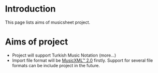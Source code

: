# Introduction #

This page lists aims of musicsheet project.

# Aims of project #

  * Project will support Turkish Music Notation (more...)
  * Import file format will be <a href='http://www.musicxml.org/xml.html'>MusicXML™ 2.0</a> firstly. Support for several file formats can be include project in the future.